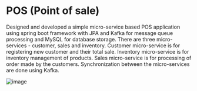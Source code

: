 # POS (Point of sale)
Designed and developed a simple micro-service based POS application using spring  boot framework with JPA and Kafka for message queue  processing and MySQL for database storage. There are three micro-services - customer, sales and inventory. Customer micro-service is for 
registering new customer and their total sale. Inventory micro-service is for inventory management of products. Sales micro-service is for processing of order made by the customers. Synchronization between the micro-services are done using Kafka.                       
                     
![image](https://github.com/babai-abhishek/Docker-Containerized-Spring-Boot-application/assets/17577922/f0e6e056-10c5-4d52-8529-a898d65b5af8)

